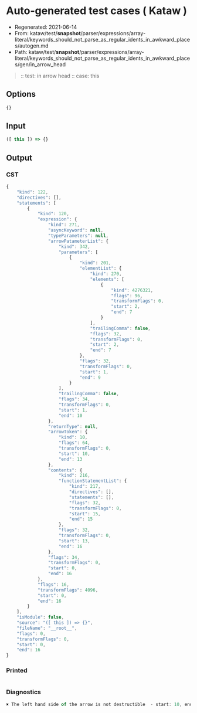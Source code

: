 # Auto-generated test cases ( Kataw )
- Regenerated: 2021-06-14
- From: kataw/test/__snapshot__/parser/expressions/array-literal/keywords_should_not_parse_as_regular_idents_in_awkward_places/autogen.md
- Path: kataw/test/__snapshot__/parser/expressions/array-literal/keywords_should_not_parse_as_regular_idents_in_awkward_places/gen/in_arrow_head
> :: test: in arrow head
> :: case: this
## Options

`````js
{}
`````
## Input

`````js
([ this ]) => {}
`````
## Output

### CST

```javascript
{
    "kind": 122,
    "directives": [],
    "statements": [
        {
            "kind": 120,
            "expression": {
                "kind": 271,
                "asyncKeyword": null,
                "typeParameters": null,
                "arrowPatameterList": {
                    "kind": 342,
                    "parameters": [
                        {
                            "kind": 201,
                            "elementList": {
                                "kind": 270,
                                "elements": [
                                    {
                                        "kind": 4276321,
                                        "flags": 96,
                                        "transformFlags": 0,
                                        "start": 2,
                                        "end": 7
                                    }
                                ],
                                "trailingComma": false,
                                "flags": 32,
                                "transformFlags": 0,
                                "start": 2,
                                "end": 7
                            },
                            "flags": 32,
                            "transformFlags": 0,
                            "start": 1,
                            "end": 9
                        }
                    ],
                    "trailingComma": false,
                    "flags": 34,
                    "transformFlags": 0,
                    "start": 1,
                    "end": 10
                },
                "returnType": null,
                "arrowToken": {
                    "kind": 10,
                    "flags": 64,
                    "transformFlags": 0,
                    "start": 10,
                    "end": 13
                },
                "contents": {
                    "kind": 216,
                    "functionStatementList": {
                        "kind": 217,
                        "directives": [],
                        "statements": [],
                        "flags": 32,
                        "transformFlags": 0,
                        "start": 15,
                        "end": 15
                    },
                    "flags": 32,
                    "transformFlags": 0,
                    "start": 13,
                    "end": 16
                },
                "flags": 34,
                "transformFlags": 0,
                "start": 0,
                "end": 16
            },
            "flags": 16,
            "transformFlags": 4096,
            "start": 0,
            "end": 16
        }
    ],
    "isModule": false,
    "source": "([ this ]) => {}",
    "fileName": "__root__",
    "flags": 0,
    "transformFlags": 0,
    "start": 0,
    "end": 16
}
```

### Printed

```javascript

```

### Diagnostics

```javascript
✖ The left hand side of the arrow is not destructible  - start: 10, end: 13

```

